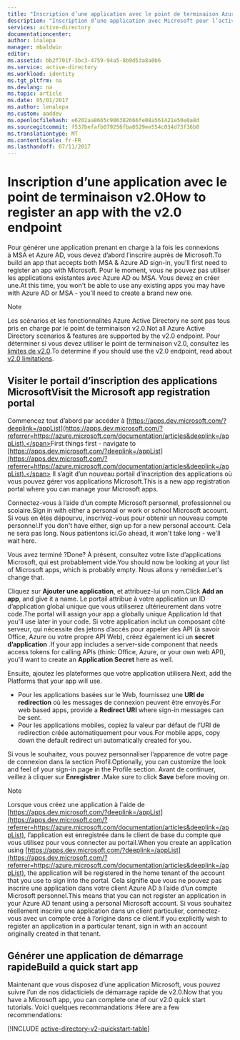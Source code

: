 ```yaml
---
title: "Inscription d’une application avec le point de terminaison Azure AD v2.0 à l’aide du portail | Microsoft Docs"
description: "Inscription d’une application avec Microsoft pour l’activation de l’authentification et l’accès aux services Microsoft à l’aide du point de terminaison v2.0"
services: active-directory
documentationcenter: 
author: lnalepa
manager: mbaldwin
editor: 
ms.assetid: bb2f701f-3bc3-4759-94a5-8b9d53a8a0b6
ms.service: active-directory
ms.workload: identity
ms.tgt_pltfrm: na
ms.devlang: na
ms.topic: article
ms.date: 05/01/2017
ms.author: lenalepa
ms.custom: aaddev
ms.openlocfilehash: e6202aa8665c906382666fe08a561421e50e0a8d
ms.sourcegitcommit: f537befafb079256fba0529ee554c034d73f36b0
ms.translationtype: MT
ms.contentlocale: fr-FR
ms.lasthandoff: 07/11/2017
---
```

# <a name="how-to-register-an-app-with-the-v20-endpoint"></a><span data-ttu-id="8e2c6-103">Inscription d’une application avec le point de terminaison v2.0</span><span class="sxs-lookup"><span data-stu-id="8e2c6-103">How to register an app with the v2.0 endpoint</span></span>
<span data-ttu-id="8e2c6-104">Pour générer une application prenant en charge à la fois les connexions à MSA et Azure AD, vous devez d’abord l’inscrire auprès de Microsoft.</span><span class="sxs-lookup"><span data-stu-id="8e2c6-104">To build an app that accepts both MSA & Azure AD sign-in, you'll first need to register an app with Microsoft.</span></span>  <span data-ttu-id="8e2c6-105">Pour le moment, vous ne pouvez pas utiliser les applications existantes avec Azure AD ou MSA. Vous devez en créer une.</span><span class="sxs-lookup"><span data-stu-id="8e2c6-105">At this time, you won't be able to use any existing apps you may have with Azure AD or MSA - you'll need to create a brand new one.</span></span>

> [!NOTE]
> <span data-ttu-id="8e2c6-106">Les scénarios et les fonctionnalités Azure Active Directory ne sont pas tous pris en charge par le point de terminaison v2.0.</span><span class="sxs-lookup"><span data-stu-id="8e2c6-106">Not all Azure Active Directory scenarios & features are supported by the v2.0 endpoint.</span></span>  <span data-ttu-id="8e2c6-107">Pour déterminer si vous devez utiliser le point de terminaison v2.0, consultez les [limites de v2.0](active-directory-v2-limitations.md).</span><span class="sxs-lookup"><span data-stu-id="8e2c6-107">To determine if you should use the v2.0 endpoint, read about [v2.0 limitations](active-directory-v2-limitations.md).</span></span>
> 
> 

## <a name="visit-the-microsoft-app-registration-portal"></a><span data-ttu-id="8e2c6-108">Visiter le portail d’inscription des applications Microsoft</span><span class="sxs-lookup"><span data-stu-id="8e2c6-108">Visit the Microsoft app registration portal</span></span>
<span data-ttu-id="8e2c6-109">Commencez tout d’abord par accéder à [https://apps.dev.microsoft.com/?deeplink=/appList](https://apps.dev.microsoft.com/?referrer=https://azure.microsoft.com/documentation/articles&deeplink=/appList).</span><span class="sxs-lookup"><span data-stu-id="8e2c6-109">First things first - navigate to [https://apps.dev.microsoft.com/?deeplink=/appList](https://apps.dev.microsoft.com/?referrer=https://azure.microsoft.com/documentation/articles&deeplink=/appList).</span></span>  <span data-ttu-id="8e2c6-110">Il s’agit d’un nouveau portail d’inscription des applications où vous pouvez gérer vos applications Microsoft.</span><span class="sxs-lookup"><span data-stu-id="8e2c6-110">This is a new app registration portal where you can manage your Microsoft apps.</span></span>

<span data-ttu-id="8e2c6-111">Connectez-vous à l’aide d’un compte Microsoft personnel, professionnel ou scolaire.</span><span class="sxs-lookup"><span data-stu-id="8e2c6-111">Sign in with either a personal or work or school Microsoft account.</span></span>  <span data-ttu-id="8e2c6-112">Si vous en êtes dépourvu, inscrivez-vous pour obtenir un nouveau compte personnel.</span><span class="sxs-lookup"><span data-stu-id="8e2c6-112">If you don't have either, sign up for a new personal account.</span></span> <span data-ttu-id="8e2c6-113">Cela ne sera pas long. Nous patientons ici.</span><span class="sxs-lookup"><span data-stu-id="8e2c6-113">Go ahead, it won't take long - we'll wait here.</span></span>

<span data-ttu-id="8e2c6-114">Vous avez terminé ?</span><span class="sxs-lookup"><span data-stu-id="8e2c6-114">Done?</span></span> <span data-ttu-id="8e2c6-115">À présent, consultez votre liste d’applications Microsoft, qui est probablement vide.</span><span class="sxs-lookup"><span data-stu-id="8e2c6-115">You should now be looking at your list of Microsoft apps, which is probably empty.</span></span>  <span data-ttu-id="8e2c6-116">Nous allons y remédier.</span><span class="sxs-lookup"><span data-stu-id="8e2c6-116">Let's change that.</span></span>

<span data-ttu-id="8e2c6-117">Cliquez sur **Ajouter une application**, et attribuez-lui un nom.</span><span class="sxs-lookup"><span data-stu-id="8e2c6-117">Click **Add an app**, and give it a name.</span></span>  <span data-ttu-id="8e2c6-118">Le portail attribue à votre application un ID d’application global unique que vous utiliserez ultérieurement dans votre code.</span><span class="sxs-lookup"><span data-stu-id="8e2c6-118">The portal will assign your app a globally unique  Application Id that you'll use later in your code.</span></span>  <span data-ttu-id="8e2c6-119">Si votre application inclut un composant côté serveur, qui nécessite des jetons d’accès pour appeler des API (à savoir Office, Azure ou votre propre API Web), créez également ici un **secret d’application** .</span><span class="sxs-lookup"><span data-stu-id="8e2c6-119">If your app includes a server-side component that needs access tokens for calling APIs (think: Office, Azure, or your own web API), you'll want to create an **Application Secret** here as well.</span></span>

<span data-ttu-id="8e2c6-120">Ensuite, ajoutez les plateformes que votre application utilisera.</span><span class="sxs-lookup"><span data-stu-id="8e2c6-120">Next, add the Platforms that your app will use.</span></span>

* <span data-ttu-id="8e2c6-121">Pour les applications basées sur le Web, fournissez une **URI de redirection** où les messages de connexion peuvent être envoyés.</span><span class="sxs-lookup"><span data-stu-id="8e2c6-121">For web based apps, provide a **Redirect URI** where sign-in messages can be sent.</span></span>
* <span data-ttu-id="8e2c6-122">Pour les applications mobiles, copiez la valeur par défaut de l’URI de redirection créée automatiquement pour vous.</span><span class="sxs-lookup"><span data-stu-id="8e2c6-122">For mobile apps, copy down the default redirect uri automatically created for you.</span></span>

<span data-ttu-id="8e2c6-123">Si vous le souhaitez, vous pouvez personnaliser l’apparence de votre page de connexion dans la section Profil.</span><span class="sxs-lookup"><span data-stu-id="8e2c6-123">Optionally, you can customize the look and feel of your sign-in page in the Profile section.</span></span>  <span data-ttu-id="8e2c6-124">Avant de continuer, veillez à cliquer sur **Enregistrer** .</span><span class="sxs-lookup"><span data-stu-id="8e2c6-124">Make sure to click **Save** before moving on.</span></span>

> [!NOTE]
> <span data-ttu-id="8e2c6-125">Lorsque vous créez une application à l'aide de [https://apps.dev.microsoft.com/?deeplink=/appList](https://apps.dev.microsoft.com/?referrer=https://azure.microsoft.com/documentation/articles&deeplink=/appList), l’application est enregistrée dans le client de base du compte que vous utilisez pour vous connecter au portail.</span><span class="sxs-lookup"><span data-stu-id="8e2c6-125">When you create an application using [https://apps.dev.microsoft.com/?deeplink=/appList](https://apps.dev.microsoft.com/?referrer=https://azure.microsoft.com/documentation/articles&deeplink=/appList), the application will be registered in the home tenant of the account that you use to sign into the portal.</span></span>  <span data-ttu-id="8e2c6-126">Cela signifie que vous ne pouvez pas inscrire une application dans votre client Azure AD à l’aide d’un compte Microsoft personnel.</span><span class="sxs-lookup"><span data-stu-id="8e2c6-126">This means that you can not register an application in your Azure AD tenant using a personal Microsoft account.</span></span>  <span data-ttu-id="8e2c6-127">Si vous souhaitez réellement inscrire une application dans un client particulier, connectez-vous avec un compte créé à l’origine dans ce client.</span><span class="sxs-lookup"><span data-stu-id="8e2c6-127">If you explicitly wish to register an application in a particular tenant, sign in with an account originally created in that tenant.</span></span>
> 
> 

## <a name="build-a-quick-start-app"></a><span data-ttu-id="8e2c6-128">Générer une application de démarrage rapide</span><span class="sxs-lookup"><span data-stu-id="8e2c6-128">Build a quick start app</span></span>
<span data-ttu-id="8e2c6-129">Maintenant que vous disposez d’une application Microsoft, vous pouvez suivre l’un de nos didacticiels de démarrage rapide de v2.0.</span><span class="sxs-lookup"><span data-stu-id="8e2c6-129">Now that you have a Microsoft app, you can complete one of our v2.0 quick start tutorials.</span></span>  <span data-ttu-id="8e2c6-130">Voici quelques recommandations :</span><span class="sxs-lookup"><span data-stu-id="8e2c6-130">Here are a few recommendations:</span></span>

[!INCLUDE [active-directory-v2-quickstart-table](../../../includes/active-directory-v2-quickstart-table.md)]

